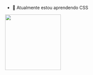 
- 🌱 Atualmente estou aprendendo CSS

<div>
    <a href="https://github.com/risxard>
    <img height="180em" src="https://github-readme-stats.vercel.app/api?username={risxard}&theme=blue-green"/>
    <img height="180em" src="https://github-readme-stats.vercel.app/api/top-langs/?username={risxard}&theme=blue-green"/>
</div>
                                                                                                             
